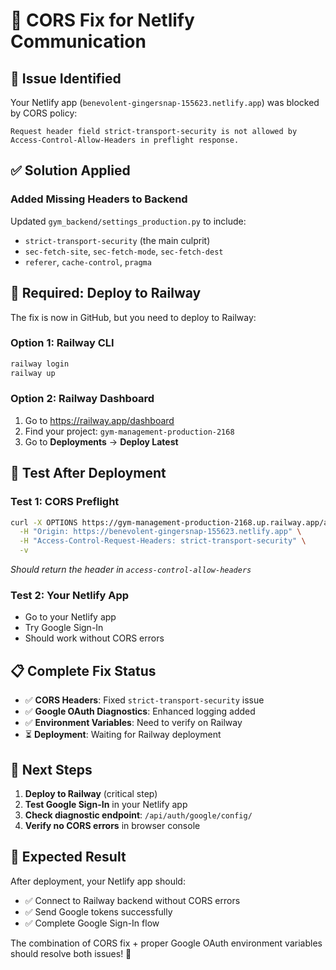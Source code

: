 # 🔧 CORS Fix for Netlify Communication

## 🎯 **Issue Identified**
Your Netlify app (`benevolent-gingersnap-155623.netlify.app`) was blocked by CORS policy:

```
Request header field strict-transport-security is not allowed by Access-Control-Allow-Headers in preflight response.
```

## ✅ **Solution Applied**

### **Added Missing Headers to Backend**
Updated `gym_backend/settings_production.py` to include:
- `strict-transport-security` (the main culprit)
- `sec-fetch-site`, `sec-fetch-mode`, `sec-fetch-dest`
- `referer`, `cache-control`, `pragma`

## 🚀 **Required: Deploy to Railway**

The fix is now in GitHub, but you need to deploy to Railway:

### **Option 1: Railway CLI**
```bash
railway login
railway up
```

### **Option 2: Railway Dashboard**
1. Go to https://railway.app/dashboard
2. Find your project: `gym-management-production-2168`
3. Go to **Deployments** → **Deploy Latest**

## 🧪 **Test After Deployment**

### **Test 1: CORS Preflight**
```bash
curl -X OPTIONS https://gym-management-production-2168.up.railway.app/api/auth/google/ \
  -H "Origin: https://benevolent-gingersnap-155623.netlify.app" \
  -H "Access-Control-Request-Headers: strict-transport-security" \
  -v
```
*Should return the header in `access-control-allow-headers`*

### **Test 2: Your Netlify App**
- Go to your Netlify app
- Try Google Sign-In
- Should work without CORS errors

## 📋 **Complete Fix Status**

- ✅ **CORS Headers**: Fixed `strict-transport-security` issue
- ✅ **Google OAuth Diagnostics**: Enhanced logging added
- ✅ **Environment Variables**: Need to verify on Railway
- ⏳ **Deployment**: Waiting for Railway deployment

## 🔄 **Next Steps**

1. **Deploy to Railway** (critical step)
2. **Test Google Sign-In** in your Netlify app
3. **Check diagnostic endpoint**: `/api/auth/google/config/`
4. **Verify no CORS errors** in browser console

## 🎉 **Expected Result**

After deployment, your Netlify app should:
- ✅ Connect to Railway backend without CORS errors
- ✅ Send Google tokens successfully
- ✅ Complete Google Sign-In flow

The combination of CORS fix + proper Google OAuth environment variables should resolve both issues! 🚀